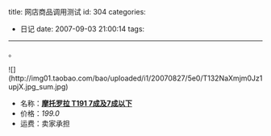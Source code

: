 title: 网店商品调用测试
id: 304
categories:
  - 日记
date: 2007-09-03 21:00:14
tags:
---

。

<div class="Icon">![](http://img01.taobao.com/bao/uploaded/i1/20070827/5e0/T132NaXmjm0Jz1upjX.jpg_sum.jpg)</div>

*   名称：**[摩托罗拉 T191 7成及7成以下](http://auction1.taobao.com/auction/0/item_detail-null-5e461abc587d87fae73b408a406a26cd.jhtml)**
*   价格：_199.0_
*   运费：卖家承担